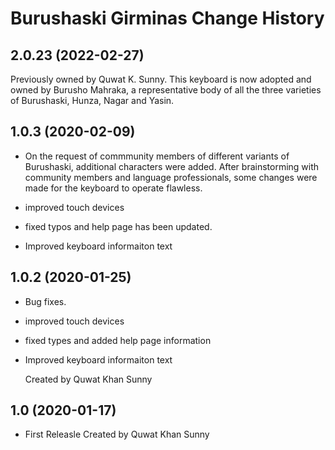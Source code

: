 Burushaski Girminas Change History
====================

2.0.23 (2022-02-27)
----------------

Previously owned by Quwat K. Sunny. This keyboard is now adopted and owned by Burusho Mahraka, a representative
body of all the three varieties of Burushaski, Hunza, Nagar and Yasin. 


1.0.3 (2020-02-09)
----------------
* On the request of commmunity members of different variants of Burushaski, additional characters were
  added. After brainstorming with community members and language professionals, some changes were made for the keyboard to operate flawless. 
   
* improved touch devices
* fixed typos and help page has been updated. 
* Improved keyboard informaiton text

1.0.2 (2020-01-25)
----------------
* Bug fixes.
* improved touch devices
* fixed types and added help page information
* Improved keyboard informaiton text

  Created by Quwat Khan Sunny



1.0 (2020-01-17)
----------------
* First Releasle
  Created by Quwat Khan Sunny
